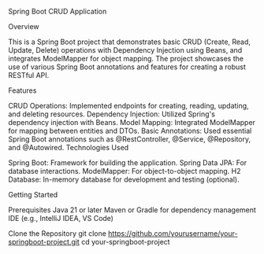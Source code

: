 Spring Boot CRUD Application

Overview

This is a Spring Boot project that demonstrates basic CRUD (Create, Read, Update, Delete) operations with Dependency Injection using Beans, and integrates ModelMapper for object mapping. The project showcases the use of various Spring Boot annotations and features for creating a robust RESTful API.

Features

CRUD Operations: Implemented endpoints for creating, reading, updating, and deleting resources.
Dependency Injection: Utilized Spring's dependency injection with Beans.
Model Mapping: Integrated ModelMapper for mapping between entities and DTOs.
Basic Annotations: Used essential Spring Boot annotations such as @RestController, @Service, @Repository, and @Autowired.
Technologies Used

Spring Boot: Framework for building the application.
Spring Data JPA: For database interactions.
ModelMapper: For object-to-object mapping.
H2 Database: In-memory database for development and testing (optional).

Getting Started

Prerequisites
Java 21 or later
Maven or Gradle for dependency management
IDE (e.g., IntelliJ IDEA, VS Code)

Clone the Repository
git clone https://github.com/yourusername/your-springboot-project.git
cd your-springboot-project


